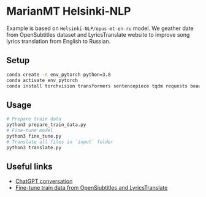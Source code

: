 # MarianMT Helsinki-NLP

Example is based on `Helsinki-NLP/opus-mt-en-ru` model. We geather date from OpenSubtitles dataset and LyricsTranslate website to improve song lyrics translation from English to Russian.

## Setup

```bash
conda create -n env_pytorch python=3.8
conda activate env_pytorch
conda install torchvision transformers sentencepiece tqdm requests beautifulsoup4 bs4
```

## Usage

```bash
# Prepare train data
python3 prepare_train_data.py
# Fine-tune model
python3 fine_tune.py
# Translate all files in `input` folder
python3 translate.py
```

## Useful links

* [ChatGPT conversation](https://chatgpt.com/share/679bd2b4-0d4c-800f-9792-b9fe727e15a6)
* [Fine-tune train data from OpenSiubtitles and LyricsTranslate](https://drive.google.com/file/d/1UQzTR0R5ORymVsLrjwHTqXXHgWJfPgXT/view?usp=drive_link)
